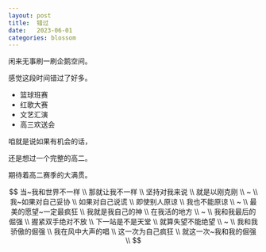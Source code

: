 ```yaml
---
layout: post
title:  错过
date:   2023-06-01
categories: blossom
---
```


闲来无事刷一刷企鹅空间。

感觉这段时间错过了好多。

*   篮球班赛
*   红歌大赛
*   文艺汇演
*   高三欢送会

咱就是说如果有机会的话，

还是想过一个完整的高二。

期待着高二赛季的大满贯。

$$
当~我和世界不一样 \\
那就让我不一样 \\
坚持对我来说 \\
就是以刚克刚 \\
~ \\
我~如果对自己妥协 \\
如果对自己说谎 \\
即使别人原谅 \\
我也不能原谅 \\
~ \\
最美的愿望~一定最疯狂 \\
我就是我自己的神 \\
在我活的地方 \\
~ \\
我和我最后的倔强 \\
握紧双手绝对不放 \\
下一站是不是天堂 \\
就算失望不能绝望 \\
~ \\
我和我骄傲的倔强 \\
我在风中大声的唱 \\
这一次为自己疯狂 \\
就这一次~我和我的倔强 \\
$$